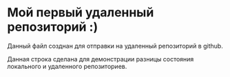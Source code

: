 # Мой первый удаленный репозиторий :)

Данный файл созднан для отправки на удаленный репозиторий в github.


Данная строка сделана для демонстрации разницы состояния локального и удаленного репозиториев.
